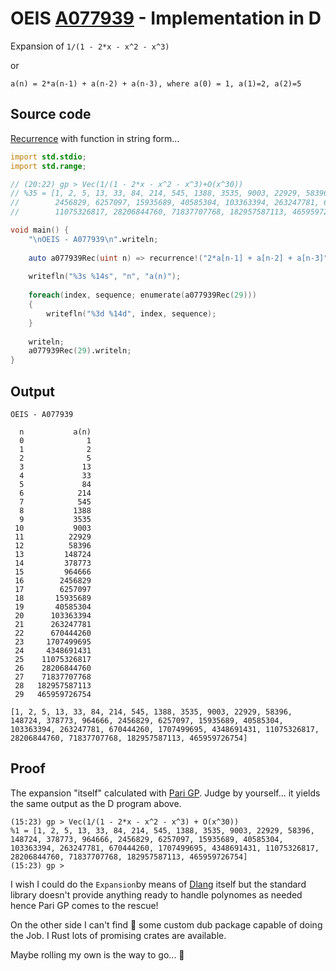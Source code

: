 # OEIS [A077939](https://oeis.org/A077939) - Implementation in D

Expansion of `1/(1 - 2*x - x^2 - x^3)`

or 

`a(n) = 2*a(n-1) + a(n-2) + a(n-3), where a(0) = 1, a(1)=2, a(2)=5`

## Source code

[Recurrence](https://dlang.org/library/std/range/recurrence.html) with function in string form...

```d
import std.stdio;
import std.range;

// (20:22) gp > Vec(1/(1 - 2*x - x^2 - x^3)+O(x^30))
// %35 = [1, 2, 5, 13, 33, 84, 214, 545, 1388, 3535, 9003, 22929, 58396, 148724, 378773, 964666,
//        2456829, 6257097, 15935689, 40585304, 103363394, 263247781, 670444260, 1707499695, 4348691431,
//        11075326817, 28206844760, 71837707768, 182957587113, 465959726754]

void main() {
    "\nOEIS - A077939\n".writeln;
        
    auto a077939Rec(uint n) => recurrence!("2*a[n-1] + a[n-2] + a[n-3]")(1uL, 2uL, 5uL).take(n+1);
    
    writefln("%3s %14s", "n", "a(n)");
    
    foreach(index, sequence; enumerate(a077939Rec(29)))
    {
        writefln("%3d %14d", index, sequence);
    }
    
    writeln;
    a077939Rec(29).writeln;
}

```
## Output

```text
OEIS - A077939

  n           a(n)
  0              1
  1              2
  2              5
  3             13
  4             33
  5             84
  6            214
  7            545
  8           1388
  9           3535
 10           9003
 11          22929
 12          58396
 13         148724
 14         378773
 15         964666
 16        2456829
 17        6257097
 18       15935689
 19       40585304
 20      103363394
 21      263247781
 22      670444260
 23     1707499695
 24     4348691431
 25    11075326817
 26    28206844760
 27    71837707768
 28   182957587113
 29   465959726754

[1, 2, 5, 13, 33, 84, 214, 545, 1388, 3535, 9003, 22929, 58396, 148724, 378773, 964666, 2456829, 6257097, 15935689, 40585304, 103363394, 263247781, 670444260, 1707499695, 4348691431, 11075326817, 28206844760, 71837707768, 182957587113, 465959726754]
```

## Proof

The expansion "itself" calculated with [Pari GP](https://pari.math.u-bordeaux.fr/). Judge by yourself... it yields the same output as the D program above.

```Pari
(15:23) gp > Vec(1/(1 - 2*x - x^2 - x^3) + O(x^30))
%1 = [1, 2, 5, 13, 33, 84, 214, 545, 1388, 3535, 9003, 22929, 58396, 148724, 378773, 964666, 2456829, 6257097, 15935689, 40585304, 103363394, 263247781, 670444260, 1707499695, 4348691431, 11075326817, 28206844760, 71837707768, 182957587113, 465959726754]
(15:23) gp >
```

I wish I could do the `Expansion`by means of [Dlang](https://dlang.org) itself but the standard library doesn't provide anything ready to handle polynomes as needed hence Pari GP comes to the rescue!

On the other side I can't find 🧐 some custom dub package capable of doing the Job. I Rust lots of promising crates are available.

Maybe rolling my own is the way to go... 🤔
